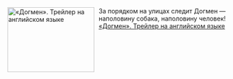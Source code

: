 <!--2025-01-03 08:00:10-->
<div class="yb">
  <div class="rss smaller1"><a href="https://www.kino-teatr.ru/video/44943/" title="«Догмен». Трейлер на английском языке"><img src="https://www.kino-teatr.ru/video/3/4/44943/poster.jpg" width="196" height="147" align="left" hspace="5" style="margin: 0px 10px 0px 5px" alt="«Догмен». Трейлер на английском языке"/></a>За порядком на улицах следит Догмен — наполовину собака, наполовину человек&#33; <br><a class="light" href="https://www.kino-teatr.ru/video/44943/">«Догмен». Трейлер на английском языке</a></div>
</div>
